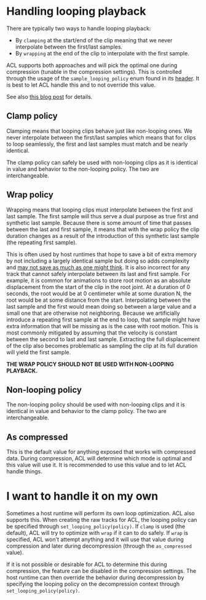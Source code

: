 # Handling looping playback

There are typically two ways to handle looping playback:

*  By `clamping` at the start/end of the clip meaning that we never interpolate between the first/last samples.
*  By `wrapping` at the end of the clip to interpolate with the first sample.

ACL supports both approaches and will pick the optimal one during compression (tunable in the compression settings). This is controlled through the usage of the `sample_looping_policy` enum found in its [header](../includes/acl/core/sample_looping_policy.h). It is best to let ACL handle this and to not override this value.

See also [this blog post](https://nfrechette.github.io/2022/04/03/anim_compression_looping/) for details.

## Clamp policy

Clamping means that looping clips behave just like non-looping ones. We never interpolate between the first/last samples which means that for clips to loop seamlessly, the first and last samples must match and be nearly identical.

The clamp policy can safely be used with non-looping clips as it is identical in value and behavior to the non-looping policy. The two are interchangeable.

## Wrap policy

Wrapping means that looping clips must interpolate between the first and last sample. The first sample will thus serve a dual purpose as true first and synthetic last sample. Because there is some amount of time that passes between the last and first sample, it means that with the wrap policy the clip duration changes as a result of the introduction of this synthetic last sample (the repeating first sample).

This is often used by host runtimes that hope to save a bit of extra memory by not including a largely identical sample but doing so adds complexity and [may not save as much as one might think](https://nfrechette.github.io/2020/08/09/animation_data_numbers/). It is also incorrect for any track that cannot safely interpolate between its last and first sample. For example, it is common for animations to store root motion as an absolute displacement from the start of the clip in the root joint. At a duration of 0 seconds, the root would be at 0 centimeter while at some duration N, the root would be at some distance from the start. Interpolating between the last sample and the first would mean doing so between a large value and a small one that are otherwise not neighboring. Because we artificially introduce a repeating first sample at the end to loop, that sample might have extra information that will be missing as is the case with root motion. This is most commonly mitigated by assuming that the velocity is constant between the second to last and last sample. Extracting the full displacement of the clip also becomes problematic as sampling the clip at its full duration will yield the first sample.

**THE WRAP POLICY SHOULD NOT BE USED WITH NON-LOOPING PLAYBACK.**

## Non-looping policy

The non-looping policy should be used with non-looping clips and it is identical in value and behavior to the clamp policy. The two are interchangeable.

## As compressed

This is the default value for anything exposed that works with compressed data. During compression, ACL will determine which mode is optimal and this value will use it. It is recommended to use this value and to let ACL handle things.

# I want to handle it on my own

Sometimes a host runtime will perform its own loop optimization. ACL also supports this. When creating the raw tracks for ACL, the looping policy can be specified through `set_looping_policy(policy)`. If `clamp` is used (the default), ACL will try to optimize with `wrap` if it can to do safely. If `wrap` is specified, ACL won't attempt anything and it will use that value during compression and later during decompression (through the `as_compressed` value).

If it is not possible or desirable for ACL to determine this during compression, the feature can be disabled in the compression settings. The host runtime can then override the behavior during decompression by specifying the looping policy on the decompression context through `set_looping_policy(policy)`.
